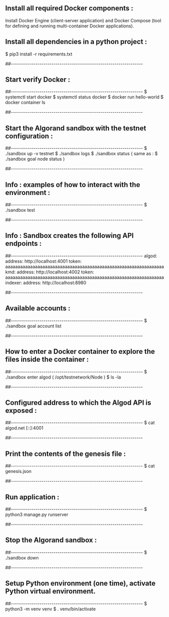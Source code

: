 
## Install all required Docker components :
Install Docker Engine (client-server application) and Docker Compose (tool for defining and running multi-container Docker applications).

## Install all dependencies in a python project :
$ pip3 install -r requirements.txt

##-----------------------------------------------------------------
## Start verify Docker :
##-----------------------------------------------------------------
$ systemctl start docker
$ systemctl status docker
$ docker run hello-world
$ docker container ls

##-----------------------------------------------------------------
## Start the Algorand sandbox with the testnet configuration :
##-----------------------------------------------------------------
$ ./sandbox up -v testnet
$ ./sandbox logs
$ ./sandbox status  ( same as : $ ./sandbox goal node status )

##-----------------------------------------------------------------
## Info : examples of how to interact with the environment :
##-----------------------------------------------------------------
$ ./sandbox test 

##-----------------------------------------------------------------
## Info : Sandbox creates the following API endpoints :
##-----------------------------------------------------------------
algod:
    address: http://localhost:4001
    token: aaaaaaaaaaaaaaaaaaaaaaaaaaaaaaaaaaaaaaaaaaaaaaaaaaaaaaaaaaaaaaaa
kmd:
    address: http://localhost:4002
    token: aaaaaaaaaaaaaaaaaaaaaaaaaaaaaaaaaaaaaaaaaaaaaaaaaaaaaaaaaaaaaaaa
indexer:
    address: http://localhost:8980

##-----------------------------------------------------------------
## Available accounts :
##-----------------------------------------------------------------
$ ./sandbox goal account list

##-----------------------------------------------------------------
## How to enter a Docker container to explore the files inside the container :
##-----------------------------------------------------------------
$ ./sandbox enter algod   ( /opt/testnetwork/Node )
$ ls -la

##-----------------------------------------------------------------
## Configured address to which the Algod API is exposed :
##-----------------------------------------------------------------
$ cat algod.net
[::]:4001

##-----------------------------------------------------------------
## Print the contents of the genesis file :
##-----------------------------------------------------------------
$ cat genesis.json

##-----------------------------------------------------------------
## Run application :
##-----------------------------------------------------------------
$ python3 manage.py runserver

##-----------------------------------------------------------------
## Stop the Algorand sandbox :
##-----------------------------------------------------------------
$ ./sandbox down

##-----------------------------------------------------------------
## Setup Python environment (one time), activate Python virtual environment.
##-----------------------------------------------------------------
$ python3 -m venv venv
$ . venv/bin/activate



